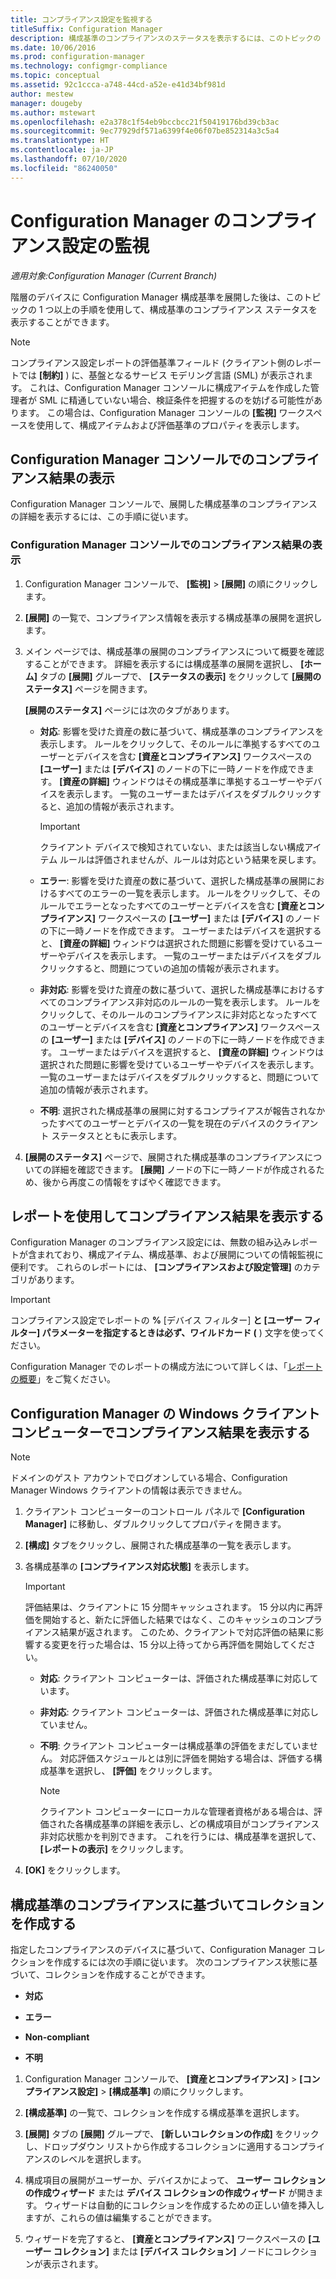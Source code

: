 ```yaml
---
title: コンプライアンス設定を監視する
titleSuffix: Configuration Manager
description: 構成基準のコンプライアンスのステータスを表示するには、このトピックの 1 つ以上の手順を使用します。
ms.date: 10/06/2016
ms.prod: configuration-manager
ms.technology: configmgr-compliance
ms.topic: conceptual
ms.assetid: 92c1ccca-a748-44cd-a52e-e41d34bf981d
author: mestew
manager: dougeby
ms.author: mstewart
ms.openlocfilehash: e2a378c1f54eb9bccbcc21f50419176bd39cb3ac
ms.sourcegitcommit: 9ec77929df571a6399f4e06f07be852314a3c5a4
ms.translationtype: HT
ms.contentlocale: ja-JP
ms.lasthandoff: 07/10/2020
ms.locfileid: "86240050"
---
```

# <a name="monitor-compliance-settings-in-configuration-manager"></a>Configuration Manager のコンプライアンス設定の監視

*適用対象:Configuration Manager (Current Branch)*

階層のデバイスに Configuration Manager 構成基準を展開した後は、このトピックの 1 つ以上の手順を使用して、構成基準のコンプライアンス ステータスを表示することができます。

> [!NOTE]  
>  コンプライアンス設定レポートの評価基準フィールド (クライアント側のレポートでは **[制約]** ) に、基盤となるサービス モデリング言語 (SML) が表示されます。 これは、Configuration Manager コンソールに構成アイテムを作成した管理者が SML に精通していない場合、検証条件を把握するのを妨げる可能性があります。 この場合は、Configuration Manager コンソールの **[監視]** ワークスペースを使用して、構成アイテムおよび評価基準のプロパティを表示します。  

##  <a name="view-compliance-results-in-the-configuration-manager-console"></a>Configuration Manager コンソールでのコンプライアンス結果の表示  
 Configuration Manager コンソールで、展開した構成基準のコンプライアンスの詳細を表示するには、この手順に従います。  

### <a name="view-compliance-results-in-the-configuration-manager-console"></a>Configuration Manager コンソールでのコンプライアンス結果の表示  

1.  Configuration Manager コンソールで、 **[監視]**  >  **[展開]** の順にクリックします。  

3.  **[展開]** の一覧で、コンプライアンス情報を表示する構成基準の展開を選択します。  

4.  メイン ページでは、構成基準の展開のコンプライアンスについて概要を確認することができます。 詳細を表示するには構成基準の展開を選択し、 **[ホーム]** タブの **[展開]** グループで、 **[ステータスの表示]** をクリックして **[展開のステータス]** ページを開きます。  

     **[展開のステータス]** ページには次のタブがあります。  

    -   **対応**: 影響を受けた資産の数に基づいて、構成基準のコンプライアンスを表示します。 ルールをクリックして、そのルールに準拠するすべてのユーザーとデバイスを含む **[資産とコンプライアンス]** ワークスペースの **[ユーザー]** または **[デバイス]** のノードの下に一時ノードを作成できます。 **[資産の詳細]** ウィンドウはその構成基準に準拠するユーザーやデバイスを表示します。 一覧のユーザーまたはデバイスをダブルクリックすると、追加の情報が表示されます。  

        > [!IMPORTANT]  
        >  クライアント デバイスで検知されていない、または該当しない構成アイテム ルールは評価されませんが、ルールは対応という結果を戻します。  

    -   **エラー**: 影響を受けた資産の数に基づいて、選択した構成基準の展開におけるすべてのエラーの一覧を表示します。 ルールをクリックして、そのルールでエラーとなったすべてのユーザーとデバイスを含む **[資産とコンプライアンス]** ワークスペースの **[ユーザー]** または **[デバイス]** のノードの下に一時ノードを作成できます。 ユーザーまたはデバイスを選択すると、 **[資産の詳細]** ウィンドウは選択された問題に影響を受けているユーザーやデバイスを表示します。 一覧のユーザーまたはデバイスをダブルクリックすると、問題につていの追加の情報が表示されます。  

    -   **非対応**: 影響を受けた資産の数に基づいて、選択した構成基準におけるすべてのコンプライアンス非対応のルールの一覧を表示します。 ルールをクリックして、そのルールのコンプライアンスに非対応となったすべてのユーザーとデバイスを含む **[資産とコンプライアンス]** ワークスペースの **[ユーザー]** または **[デバイス]** のノードの下に一時ノードを作成できます。 ユーザーまたはデバイスを選択すると、 **[資産の詳細]** ウィンドウは選択された問題に影響を受けているユーザーやデバイスを表示します。 一覧のユーザーまたはデバイスをダブルクリックすると、問題について追加の情報が表示されます。  

    -   **不明**: 選択された構成基準の展開に対するコンプライアスが報告されなかったすべてのユーザーとデバイスの一覧を現在のデバイスのクライアント ステータスとともに表示します。  

5.  **[展開のステータス]** ページで、展開された構成基準のコンプライアンスについての詳細を確認できます。 **[展開]** ノードの下に一時ノードが作成されるため、後から再度この情報をすばやく確認できます。  

##  <a name="view-compliance-results-by-using-reports"></a>レポートを使用してコンプライアンス結果を表示する  
 Configuration Manager のコンプライアンス設定には、無数の組み込みレポートが含まれており、構成アイテム、構成基準、および展開についての情報監視に便利です。 これらのレポートには、 **[コンプライアンスおよび設定管理]** のカテゴリがあります。  

> [!IMPORTANT]  
>  コンプライアンス設定でレポートの **%** [デバイス フィルター] **と [ユーザー フィルター] パラメーターを指定するときは必ず、ワイルドカード (** ) 文字を使ってください。  

 Configuration Manager でのレポートの構成方法について詳しくは、「[レポートの概要](../../core/servers/manage/introduction-to-reporting.md)」をご覧ください。

##  <a name="view-compliance-results-on-a-configuration-manager-windows-client-computer"></a>Configuration Manager の Windows クライアント コンピューターでコンプライアンス結果を表示する

> [!NOTE]  
>  ドメインのゲスト アカウントでログオンしている場合、Configuration Manager Windows クライアントの情報は表示できません。    

1.  クライアント コンピューターのコントロール パネルで **[Configuration Manager]** に移動し、ダブルクリックしてプロパティを開きます。  

2.  **[構成]** タブをクリックし、展開された構成基準の一覧を表示します。  

3.  各構成基準の **[コンプライアンス対応状態]** を表示します。  

    > [!IMPORTANT]  
    >  評価結果は、クライアントに 15 分間キャッシュされます。 15 分以内に再評価を開始すると、新たに評価した結果ではなく、このキャッシュのコンプライアンス結果が返されます。 このため、クライアントで対応評価の結果に影響する変更を行った場合は、15 分以上待ってから再評価を開始してください。  

    -   **対応**: クライアント コンピューターは、評価された構成基準に対応しています。  

    -   **非対応**: クライアント コンピューターは、評価された構成基準に対応していません。  

    -   **不明**: クライアント コンピューターは構成基準の評価をまだしていません。 対応評価スケジュールとは別に評価を開始する場合は、評価する構成基準を選択し、 **[評価]** をクリックします。  

        > [!NOTE]  
        >  クライアント コンピューターにローカルな管理者資格がある場合は、評価された各構成基準の詳細を表示し、どの構成項目がコンプライアンス非対応状態かを判別できます。 これを行うには、構成基準を選択して、 **[レポートの表示]** をクリックします。  

4.  **[OK]** をクリックします。  

##  <a name="create-collections-based-on-configuration-baseline-compliance"></a>構成基準のコンプライアンスに基づいてコレクションを作成する  
 指定したコンプライアンスのデバイスに基づいて、Configuration Manager コレクションを作成するには次の手順に従います。 次のコンプライアンス状態に基づいて、コレクションを作成することができます。  

-   **対応**  

-   **エラー**  

-   **Non-compliant**  

-   **不明**  

1.  Configuration Manager コンソールで、 **[資産とコンプライアンス]**  >  **[コンプライアンス設定]**  >  **[構成基準]** の順にクリックします。  

3.  **[構成基準]** の一覧で、コレクションを作成する構成基準を選択します。  

4.  **[展開]** タブの **[展開]** グループで、 **[新しいコレクションの作成]** をクリックし、ドロップダウン リストから作成するコレクションに適用するコンプライアンスのレベルを選択します。  

5.  構成項目の展開がユーザーか、デバイスかによって、 **ユーザー コレクションの作成ウィザード** または **デバイス コレクションの作成ウィザード** が開きます。 ウィザードは自動的にコレクションを作成するための正しい値を挿入しますが、これらの値は編集することができます。  

6.  ウィザードを完了すると、 **[資産とコンプライアンス]** ワークスペースの **[ユーザー コレクション]** または **[デバイス コレクション]** ノードにコレクションが表示されます。  
